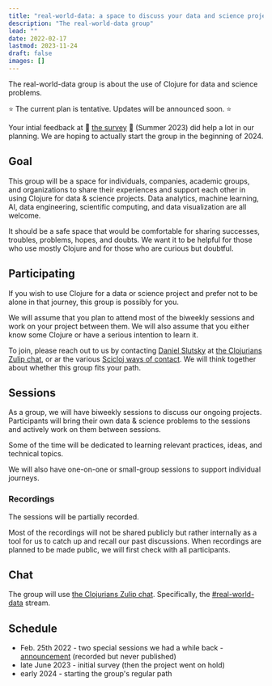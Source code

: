 ```yaml
---
title: "real-world-data: a space to discuss your data and science projects in Clojure"
description: "The real-world-data group"
lead: ""
date: 2022-02-17
lastmod: 2023-11-24
draft: false
images: []
---
```

The real-world-data group is about the use of Clojure for data and science problems.

:star: The current plan is tentative. Updates will be announced soon. :star:

Your intial feedback at :pencil: [the survey](https://docs.google.com/forms/d/e/1FAIpQLSeAVDb4NotQKgG7fAdHWDWW94sK4TRL10QACXErX1LNH535Kg/viewform?usp=pp_url) :pencil: (Summer 2023) did help a lot in our planning. We are hoping to actually start the group in the beginning of 2024.

## Goal
This group will be a space for individuals, companies, academic groups, and organizations to share their experiences and support each other in using Clojure for data & science projects. Data analytics, machine learning, AI, data engineering, scientific computing, and data visualization are all welcome.

It should be a safe space that would be comfortable for sharing successes, troubles, problems, hopes, and doubts. We want it to be helpful for those who use mostly Clojure and for those who are curious but doubtful.

## Participating
If you wish to use Clojure for a data or science project and prefer not to be alone in that journey, this group is possibly for you.

We will assume that you plan to attend most of the biweekly sessions and work on your project between them. We will also assume that you either know some Clojure or have a serious intention to learn it.

To join, please reach out to us by contacting [Daniel Slutsky](https://clojurians.zulipchat.com/#narrow/pm-with/138175-Daniel-Slutsky) at [the Clojurians Zulip chat](../../chat), or ar the various [Scicloj ways of contact](../../contact).
We will think together about whether this group fits your path.

## Sessions
As a group, we will have biweekly sessions to discuss our ongoing projects. Participants will bring their own data & science problems to the sessions and actively work on them between sessions.

Some of the time will be dedicated to learning relevant practices, ideas, and technical topics.

We will also have one-on-one or small-group sessions to support individual journeys.

### Recordings
The sessions will be partially recorded.

Most of the recordings will not be shared publicly but rather internally as a tool for us to catch up and recall our past discussions. When recordings are planned to be made public, we will first check with all participants.

## Chat
The group will use [the Clojurians Zulip chat](../../chat). Specifically, the [#real-world-data](https://clojurians.zulipchat.com/#narrow/stream/315077-real-world-data) stream.

## Schedule
* Feb. 25th 2022 - two special sessions we had a while back - [announcement](https://clojureverse.org/t/real-world-data-meetup-1/) (recorded but never published)
* late June 2023 - initial survey (then the project went on hold)
* early 2024 - starting the group's regular path


